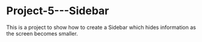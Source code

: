 # Project-5---Sidebar

This is a project to show how to create a Sidebar which hides information as the screen becomes smaller.
